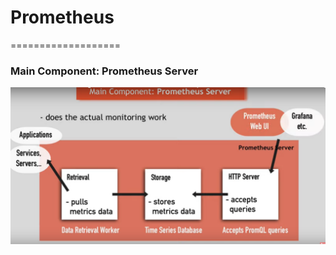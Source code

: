 # Prometheus
===================

### Main Component: Prometheus Server

![Prometheus Server](images/prometheus_server.png)

